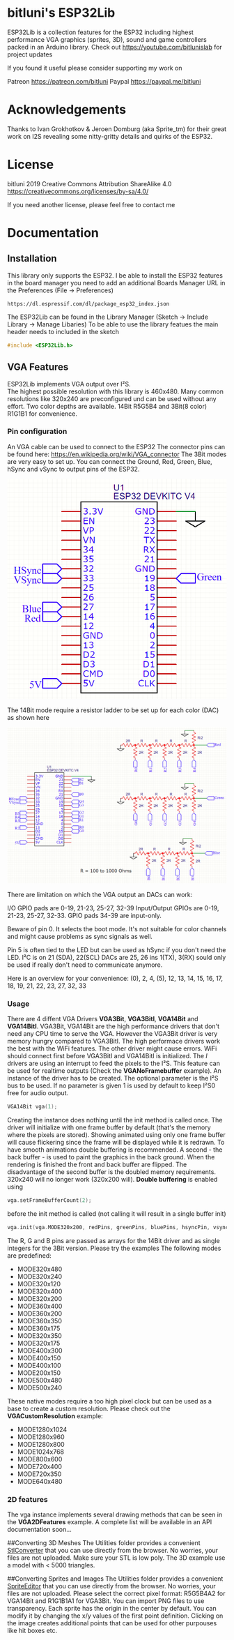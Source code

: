 # bitluni's ESP32Lib
ESP32Lib is a collection features for the ESP32 including highest performance VGA graphics (sprites, 3D), sound and game controllers packed in an Arduino library.
Check out https://youtube.com/bitlunislab for project updates

If you found it useful please consider supporting my work on

Patreon https://patreon.com/bitluni
Paypal https://paypal.me/bitluni

# Acknowledgements
Thanks to Ivan Grokhotkov & Jeroen Domburg (aka Sprite_tm) for their great work on I2S revealing some nitty-gritty details and quirks of the ESP32.

# License
bitluni 2019
Creative Commons Attribution ShareAlike 4.0
https://creativecommons.org/licenses/by-sa/4.0/

If you need another license, please feel free to contact me

# Documentation

## Installation

This library only supports the ESP32.
I be able to install the ESP32 features in the board manager you need to add an additional Boards Manager URL in the Preferences (File -> Preferences)
```
https://dl.espressif.com/dl/package_esp32_index.json
```
The ESP32Lib can be found in the Library Manager (Sketch -> Include Library -> Manage Libaries)
To be able to use the library featues the main header needs to included in the sketch
```cpp
#include <ESP32Lib.h>
```

## VGA Features

ESP32Lib implements VGA output over I²S.  
The highest possible resolution with this library is 460x480.
Many common resolutions like 320x240 are preconfigured und can be used without any effort.
Two color depths are available. 14Bit R5G5B4 and 3Bit(8 color) R1G1B1 for convenience.

### Pin configuration

An VGA cable can be used to connect to the ESP32
The connector pins can be found here: https://en.wikipedia.org/wiki/VGA_connector
The 3Bit modes are very easy to set up. You can connect 
the Ground, Red, Green, Blue, hSync and vSync to output pins of the ESP32.

![3Bit color setup](/Documentation/schematic3bit.png)

The 14Bit mode require a resistor ladder to be set up for each color (DAC) as shown here

![14Bit color setup](/Documentation/schematic.png)

There are limitation on which the VGA output an DACs can work:

I/O GPIO pads are 0-19, 21-23, 25-27, 32-39
Input/Output GPIOs are 0-19, 21-23, 25-27, 32-33. 
GPIO pads 34-39 are input-only.

Beware of pin 0. It selects the boot mode.
It's not suitable for color channels and might cause problems as sync signals as well.

Pin 5 is often tied to the LED but can be used as hSync if you don't need the LED.
I²C is on 21 (SDA), 22(SCL)
DACs are 25, 26
ins 1(TX), 3(RX) sould only be used if really don't need to communicate anymore.

Here is an overview for your convenience:
(0), 2, 4, (5), 12, 13, 14, 15, 16, 17, 18, 19, 21, 22, 23, 27, 32, 33

### Usage

There are 4 diffent VGA Drivers **VGA3Bit**, **VGA3BitI**, **VGA14Bit** and **VGA14BitI**.
VGA3Bit, VGA14Bit are the high performance drivers that don't need any CPU time to
serve the VGA. However the VGA3Bit driver is very memory hungry compared to VGA3BitI.
The high performace drivers work the best with the WiFi features. The other driver might
cause errors. WiFi should connect first before VGA3BitI and VGA14BitI is initialized.
The *I* drivers are using an interrupt to feed the pixels to the I²S. This feature can be used for realtime outputs (Check the **VGANoFramebuffer** example).
An instance of the driver has to be created. The optional parameter is the I²S bus to be used. If no parameter is given 1 is used by default to keep I²S0 free for audio output.
```cpp
VGA14Bit vga(1);
```
Creating the instance does nothing until the init method is called once. The driver will initialize with one frame buffer by default (that's the memory where the pixels are stored).
Showing animated using only one frame buffer will cause flickering since the frame will be displayed while it is redrawn. To have smooth animations double buffering is recommended.
A second - the back buffer - is used to paint the graphics in the back ground. When the rendering is finished the front and back buffer are flipped. The disadvantage of the second buffer is
the doubled memory requirements. 320x240 will no longer work (320x200 will).
**Double buffering** is enabled using
```cpp
vga.setFrameBufferCount(2);
```
before the init method is called (not calling it will result in a single buffer init)
```cpp
vga.init(vga.MODE320x200, redPins, greenPins, bluePins, hsyncPin, vsyncPin);
```
The R, G and B pins are passed as arrays for the 14Bit driver and as single integers for the 3Bit version. Please try the examples
The following modes are predefined:
- MODE320x480
- MODE320x240
- MODE320x120
- MODE320x400
- MODE320x200
- MODE360x400
- MODE360x200
- MODE360x350
- MODE360x175
- MODE320x350
- MODE320x175
- MODE400x300
- MODE400x150
- MODE400x100
- MODE200x150
- MODE500x480
- MODE500x240

These native modes require a too high pixel clock but can be used as a base to create a custom resolution. Please check out the **VGACustomResolution** example:
- MODE1280x1024
- MODE1280x960
- MODE1280x800
- MODE1024x768
- MODE800x600
- MODE720x400
- MODE720x350
- MODE640x480

### 2D features
The vga instance implements several drawing methods that can be seen in the **VGA2DFeatures** example.
A complete list will be available in an API documentation soon...

##Converting 3D Meshes
The Utilities folder provides a convenient [StlConverter](https://htmlpreview.github.io/?https://github.com/bitluni/ESP32Lib/blob/master/Utilities/StlConverter.html) that you can use directly from the browser. No worries, your files are not uploaded.
Make sure your STL is low poly. The 3D example use a model with < 5000 triangles.


##Converting Sprites and Images
The Utilities folder provides a convenient [SpriteEditor](https://htmlpreview.github.io/?https://github.com/bitluni/ESP32Lib/blob/master/Utilities/SpriteEditor.html) that you can use directly from the browser. No worries, your files are not uploaded.
Please select the correct pixel format: R5G5B4A2 for VGA14Bit and R1G1B1A1 for VGA3Bit. You can import PNG files to use transparency.
Each sprite has the origin in the center by default. You can modify it by changing the x/y values of the first point definition. Clicking on the image creates additional points that can be used for other purpouses like hit boxes etc.